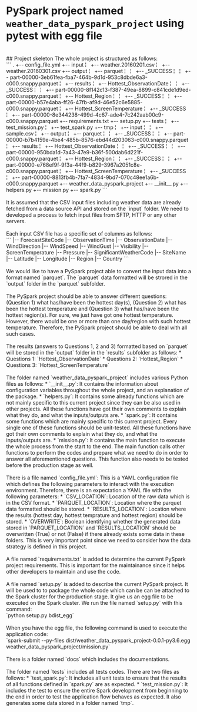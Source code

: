 # PySpark project named `weather_data_pyspark_project` using pytest with egg file

<br>
## Project skeleton
The whole project is structured as follows:
<br>
```
.
+-- config_file.yml
+-- input
¦   +-- weather.20160201.csv
¦   +-- weather.20160301.csv
+-- output
¦   +-- parquet
¦   ¦   +-- _SUCCESS
¦   ¦   +-- part-00000-3eb61fea-fba7-464b-9d1d-953c8dbde6a3-c000.snappy.parquet
¦   +-- results
¦       +-- Hottest_ObservationDate
¦       ¦   +-- _SUCCESS
¦       ¦   +-- part-00000-8f142c13-f387-49ea-8899-c841cde1d9ed-c000.snappy.parquet
¦       +-- Hottest_Region
¦       ¦   +-- _SUCCESS
¦       ¦   +-- part-00000-b57e4aba-ff26-47fb-af9d-46e52c6e5885-c000.snappy.parquet
¦       +-- Hottest_ScreenTemperature
¦           +-- _SUCCESS
¦           +-- part-00000-8e344238-499d-4c67-ade4-7c242aab00c9-c000.snappy.parquet
+-- requirements.txt
+-- setup.py
+-- tests
¦   +-- test_mission.py
¦   +-- test_spark.py
+-- tmp
¦   +-- input
¦   ¦   +-- sample.csv
¦   +-- output
¦       +-- parquet
¦       ¦   +-- _SUCCESS
¦       ¦   +-- part-00000-b7b4159e-4be4-485b-8576-ebd44d203063-c000.snappy.parquet
¦       +-- results
¦           +-- Hottest_ObservationDate
¦           ¦   +-- _SUCCESS
¦           ¦   +-- part-00000-950bda1d-7a43-47e9-b36f-500dab6d221f-c000.snappy.parquet
¦           +-- Hottest_Region
¦           ¦   +-- _SUCCESS
¦           ¦   +-- part-00000-e768ef9f-9f3a-44f9-b829-3967a2051c8e-c000.snappy.parquet
¦           +-- Hottest_ScreenTemperature
¦               +-- _SUCCESS
¦               +-- part-00000-8813fb4b-7fa7-4834-9bd7-070c48ee1a6b-c000.snappy.parquet
+-- weather_data_pyspark_project
    +-- __init__.py
    +-- helpers.py
    +-- mission.py
    +-- spark.py
```
<br>
<br>It is assumed that the CSV input files including weather data are already fetched from a data source API and stored on the `input` folder. We need to developed a process to fetch input files from SFTP, HTTP or any other servers.
<br>
<br>Each input CSV file has a specific set of columns as follows:
<br>
```
 |-- ForecastSiteCode
 |-- ObservationTime
 |-- ObservationDate
 |-- WindDirection
 |-- WindSpeed
 |-- WindGust
 |-- Visibility
 |-- ScreenTemperature
 |-- Pressure
 |-- SignificantWeatherCode
 |-- SiteName
 |-- Latitude
 |-- Longitude
 |-- Region
 |-- Country
```
<br>
<br>We would like to have a PySpark project able to convert the input data into a format named `parquet`. The `parquet` data formatted will be strored in the `output` folder in the `parquet` subfolder.
<br>
<br>The PySpark project should be able to answer different questions: (Question 1) what has/have been the hottest day(s), (Question 2) what has been the hottest temperature and (Question 3) what has/have been the hottest region(s).
For sure, we just have got one hottest temperature. However, there would be one or more than one day/region with such hottest temperature. Therefore, the PySpark project should be able to deal with all such cases.
<br>
<br>The results (answers to Questions 1, 2 and 3) formatted based on `parquet` will be stored in the `output` folder in the `results` subfolder as follows:
  *  Questions 1: `Hottest_ObservationDate`
  *  Questions 2: `Hottest_Region`
  *  Questions 3: `Hottest_ScreenTemperature`
<br>
<br>The folder named `weather_data_pyspark_project` includes various Python files as follows:
  *  `__init__.py`: It contains the information about configuration variables throughout the whole project, and an explanation of the package.
  *  `helpers.py`: It contains some already functions which are not mainly specific to this current project since they can be also used in other projects. All these functions have got their own comments to explain what they do, and what the inputs/outputs are. 
  *  `spark.py`: It contains some functions which are mainly specific to this current project. Every single one of these functions should be unit-tested. All these functions have got their own comments to explain what they do, and what the inputs/outputs are. 
  *  `mission.py`: It contains the main function to execute the whole process from the start to the end. The main function calls other functions to perform the codes and prepare what we need to do in order to answer all aforementioned questions. This function also needs to be tested before the production stage as well.
<br>
<br>There is a file named `config_file.yml`: This is a YAML configuration file which defines the following parameters to interact with the execution environment. 
Therefore, there is an expectation a YAML file with the following parameters:
  *  `CSV_LOCATION`: Location of the raw data which is in the CSV format.
  *  `PARQUET_LOCATION`: Location where the parquet data formatted should be stored.
  *  `RESULTS_LOCATION`: Location where the results (hottest day, hottest temprature and hottest region) should be stored.
  *  `OVERWRITE`: Boolean identifying whether the generated data stored in `PARQUET_LOCATION` and `RESULTS_LOCATION` should be overwritten (True) or not (False) if there already exists some data in these folders. This is very important point since we need to consider how the data strategy is defined in this project.
<br>
<br>A file named `requirements.txt` is added to determine the current PySpark project requirements. This is important for the maintainance since it helps other developers to maintain and use the code.
<br>
<br>A file named `setup.py` is added to describe the current PySpark project. It will be used to to package the whole code which can be can be attached to the Spark cluster for the production stage. It give us an egg file to be executed on the Spark cluster.
We run the file named `setup.py` with this command: 
<br>`python setup.py bdist_egg`
<br>
<br>When you have the egg file, the following command is used to execute the application code:
<br>`spark-submit --py-files dist/weather_data_pyspark_project-0.0.1-py3.6.egg weather_data_pyspark_project/mission.py`
<br>
<br>There is a folder named `docs` which includes the documentations.
<br>
<br>The folder named `tests` includes all tests codes. There are two files as follows:
  *  `test_spark.py`: It includes all unit tests to ensure that the results of all functions defined in `spark.py` are as expected. 
  *  `test_mission.py`:  It includes the test to ensure the entire Spark development from beginning to the end in order to test the application flow behaves as expected. It also generates some data stored in a folder named `tmp`.

